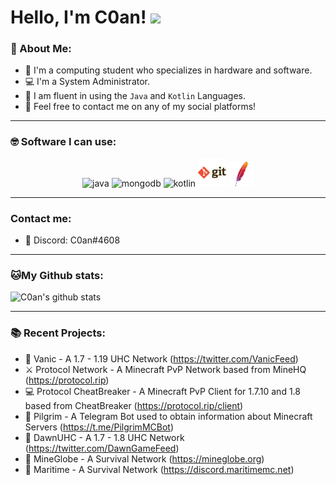 # Hello, I'm C0an! <img src="https://github.com/TheDudeThatCode/TheDudeThatCode/blob/master/Assets/Hi.gif" width="29px">
### 🤵 About Me:
- 🏦 I'm a computing student who specializes in hardware and software.
- 💻 I'm a System Administrator.
- 🤔 I am fluent in using the ```Java``` and ```Kotlin``` Languages.
- 💬 Feel free to contact me on any of my social platforms!

---
### 🤓 Software I can use:
<p align="center">
<img src="https://www.vectorlogo.zone/logos/java/java-icon.svg" alt="java" width="55" height="55"/> 
<img src="https://www.vectorlogo.zone/logos/mongodb/mongodb-icon.svg" alt="mongodb" width="55" height="60"/> 
<img src="https://upload.wikimedia.org/wikipedia/commons/thumb/0/06/Kotlin_Icon.svg/2048px-Kotlin_Icon.svg.png" alt="kotlin" width="55" height="60"/> 
<img src="https://raw.githubusercontent.com/github/explore/80688e429a7d4ef2fca1e82350fe8e3517d3494d/topics/git/git.png" alt="GIT" width="45" height="45"/> 
<img src="https://raw.githubusercontent.com/github/explore/80688e429a7d4ef2fca1e82350fe8e3517d3494d/topics/maven/maven.png" alt="MAVEN" width="40" height="40"/>
</p>

---
### Contact me:
- 📧 Discord: C0an#4608

---
### 🐱My Github stats:
![C0an's github stats](https://github-readme-stats.vercel.app/api?username=C0an&count_private=true&show_icons=true&title_color=ffc857&icon_color=8ac926&text_color=daf7dc&bg_color=151515&hide=["stars"])

---
### 📚 Recent Projects:
- 🍎 Vanic - A 1.7 - 1.19 UHC Network (https://twitter.com/VanicFeed)
- ⚔ Protocol Network - A Minecraft PvP Network based from MineHQ (https://protocol.rip)
- 💻 Protocol CheatBreaker - A Minecraft PvP Client for 1.7.10 and 1.8 based from CheatBreaker (https://protocol.rip/client)
- 🤖 Pilgrim - A Telegram Bot used to obtain information about Minecraft Servers (https://t.me/PilgrimMCBot)
- 🍎 DawnUHC - A 1.7 - 1.8 UHC Network (https://twitter.com/DawnGameFeed)
- 🦊 MineGlobe - A Survival Network (https://mineglobe.org)
- 🦊 Maritime - A Survival Network (https://discord.maritimemc.net)
